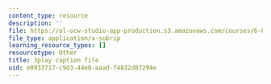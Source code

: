 ```yaml
---
content_type: resource
description: ''
file: https://ol-ocw-studio-app-production.s3.amazonaws.com/courses/6-01sc-introduction-to-electrical-engineering-and-computer-science-i-spring-2011/e0933717c9d344e0aaadf4832d87294e_J09o6QRVsfw.srt
file_type: application/x-subrip
learning_resource_types: []
resourcetype: Other
title: 3play caption file
uid: e0933717-c9d3-44e0-aaad-f4832d87294e
---
```

